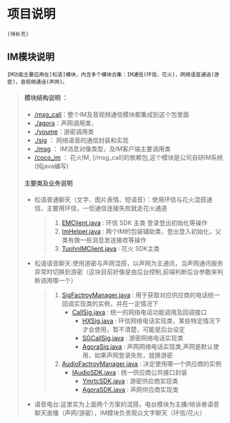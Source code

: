 # 项目说明
    (待补充)

## IM模块说明
    IM功能主要应用在[松语]模块，内含多个模块合集：IM通信(环信、花火)，网络语音通话(游密)，音视频通话(声网)。
>#### 模块结构说明 ： 
>*  [/msg_call](#)：整个IM及音视频通信模块都集成到这个包里面
>   * [./agora](#)：声网调用类，  
>   * [./youme](#)：游密调用类
>   * [./sig]()  ： 网络语音的通信封装和实现
>   * [./msg]()  ： IM消息对像类型，及IM客户端主要调用类
>* [/coco_im]()   ：  花火IM, [/msg_call]的依赖包,这个模块是公司自研IM系统(纯java编写)
>#### 主要类及业务说明
>* 松语普通聊天（文字、图片表情、短语音）：使用环信与花火混搭通信，主要用环信，一但通信连接失败就走花火通道
>   >1. [EMClient.java]() : 环信 SDK 主类 登录登出初始化等操作
>   >2. [ImHelper.java]() : 两个IM的包装辅助类，登出登入初始化，父类有做一些消息发送接收等操作
>   >3. [TuohnIMClient.java]() : 花火 SDK主类
>* 松语语音聊天:使用游密与声网混搭，以声网为主通讯，当声网通讯服务异常时切换到游密（这块目前好像是由后台控制,前端判断后台参数来判断调用哪一个）
>   >1. [SigFactroyManager.java]() : 用于获取对应供应商的电话统一回调实现类的实例，并在一定情况下
>   >    *  [CallSig.java]() : 统一的网络电话功能调用及回调接口
>   >       *  [HXSig.java]() : 环信网络电话实现类，某些特定情况下才会使用，暂不清楚，可能是后台设定
>   >       *  [SGCallSig.java]() : 游密网络电话实现类
>   >       *  [AgoraSig.java]() : 声网网络电话实现类,声网是默认使用，如果声网登录失败，就换游密
>   >2. [AudioFactroyManager.java]() : 决定使用哪一个供应商的实例
>   >    * [IAudioSDK.java]() : 统一供应商公共接口封装
>   >       *  [YmrtcSDK.java]() : 游密供应商实现类
>   >       *  [AgoraSDK.java]() : 声网供应商实现类
>* 语音电台:这里实为上面两个方案的混搭，电台模块为主播/倾诉者语音聊天直播（声网/游密），IM模块负责观众文字聊天（环信/花火）
